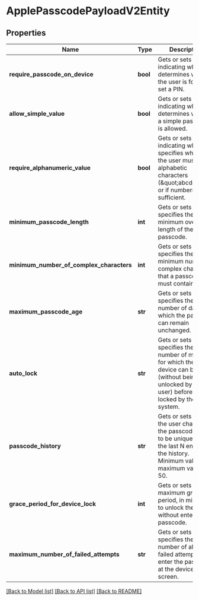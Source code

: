 # ApplePasscodePayloadV2Entity

## Properties
Name | Type | Description | Notes
------------ | ------------- | ------------- | -------------
**require_passcode_on_device** | **bool** | Gets or sets a value indicating whether determines whether the user is forced to set a PIN. | [optional] 
**allow_simple_value** | **bool** | Gets or sets a value indicating whether determines whether a simple passcode is allowed. | [optional] 
**require_alphanumeric_value** | **bool** | Gets or sets a value indicating whether specifies whether the user must enter alphabetic characters (\&quot;abcd\&quot;), or if numbers are sufficient. | [optional] 
**minimum_passcode_length** | **int** | Gets or sets specifies the minimum overall length of the passcode. | [optional] 
**minimum_number_of_complex_characters** | **int** | Gets or sets specifies the minimum number of complex characters that a passcode must contain. | [optional] 
**maximum_passcode_age** | **str** | Gets or sets specifies the number of days for which the passcode can remain unchanged. | [optional] 
**auto_lock** | **str** | Gets or sets specifies the number of minutes for which the device can be idle (without being unlocked by the user) before it gets locked by the system. | [optional] 
**passcode_history** | **str** | Gets or sets when the user changes the passcode, it has to be unique within the last N entries in the history. Minimum value is 1, maximum value is 50. | [optional] 
**grace_period_for_device_lock** | **int** | Gets or sets the maximum grace period, in minutes, to unlock the phone without entering a passcode. | [optional] 
**maximum_number_of_failed_attempts** | **str** | Gets or sets specifies the number of allowed failed attempts to enter the passcode at the device&#39;s lock screen. | [optional] 

[[Back to Model list]](../README.md#documentation-for-models) [[Back to API list]](../README.md#documentation-for-api-endpoints) [[Back to README]](../README.md)


